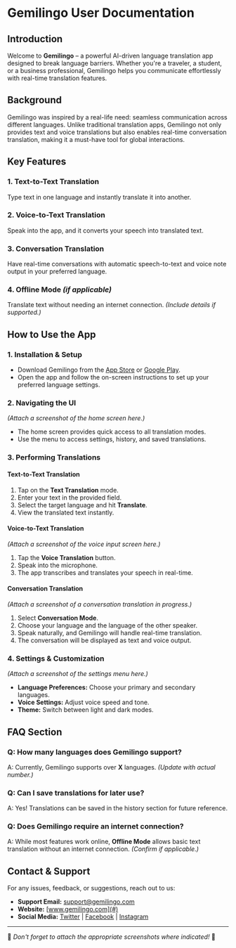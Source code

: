 # Gemilingo User Documentation

## Introduction
Welcome to **Gemilingo** – a powerful AI-driven language translation app designed to break language barriers. Whether you're a traveler, a student, or a business professional, Gemilingo helps you communicate effortlessly with real-time translation features.

## Background
Gemilingo was inspired by a real-life need: seamless communication across different languages. Unlike traditional translation apps, Gemilingo not only provides text and voice translations but also enables real-time conversation translation, making it a must-have tool for global interactions.

## Key Features
### 1. Text-to-Text Translation
Type text in one language and instantly translate it into another.

### 2. Voice-to-Text Translation
Speak into the app, and it converts your speech into translated text.

### 3. Conversation Translation
Have real-time conversations with automatic speech-to-text and voice note output in your preferred language.

### 4. Offline Mode *(if applicable)*
Translate text without needing an internet connection. *(Include details if supported.)*

## How to Use the App

### 1. Installation & Setup
- Download Gemilingo from the [App Store](#) or [Google Play](#).
- Open the app and follow the on-screen instructions to set up your preferred language settings.

### 2. Navigating the UI
*(Attach a screenshot of the home screen here.)*
- The home screen provides quick access to all translation modes.
- Use the menu to access settings, history, and saved translations.

### 3. Performing Translations
#### **Text-to-Text Translation**
1. Tap on the **Text Translation** mode.
2. Enter your text in the provided field.
3. Select the target language and hit **Translate**.
4. View the translated text instantly.

#### **Voice-to-Text Translation**
*(Attach a screenshot of the voice input screen here.)*
1. Tap the **Voice Translation** button.
2. Speak into the microphone.
3. The app transcribes and translates your speech in real-time.

#### **Conversation Translation**
*(Attach a screenshot of a conversation translation in progress.)*
1. Select **Conversation Mode**.
2. Choose your language and the language of the other speaker.
3. Speak naturally, and Gemilingo will handle real-time translation.
4. The conversation will be displayed as text and voice output.

### 4. Settings & Customization
*(Attach a screenshot of the settings menu here.)*
- **Language Preferences:** Choose your primary and secondary languages.
- **Voice Settings:** Adjust voice speed and tone.
- **Theme:** Switch between light and dark modes.

## FAQ Section
### Q: How many languages does Gemilingo support?
A: Currently, Gemilingo supports over **X** languages. *(Update with actual number.)*

### Q: Can I save translations for later use?
A: Yes! Translations can be saved in the history section for future reference.

### Q: Does Gemilingo require an internet connection?
A: While most features work online, **Offline Mode** allows basic text translation without an internet connection. *(Confirm if applicable.)*

## Contact & Support
For any issues, feedback, or suggestions, reach out to us:
- **Support Email:** support@gemilingo.com
- **Website:** [www.gemilingo.com](#)
- **Social Media:** [Twitter](#) | [Facebook](#) | [Instagram](#)

---

📌 *Don't forget to attach the appropriate screenshots where indicated!* 🚀
